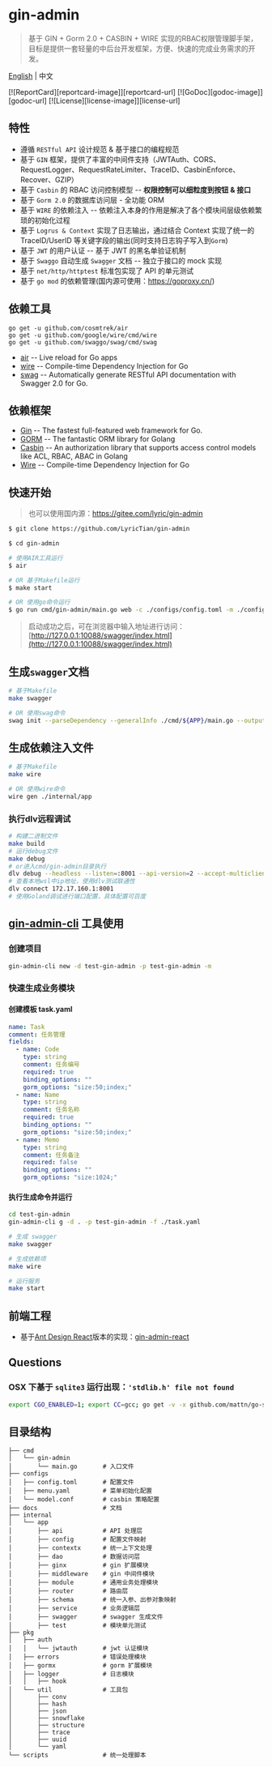 # gin-admin

> 基于 GIN + Gorm 2.0 + CASBIN + WIRE 实现的RBAC权限管理脚手架，目标是提供一套轻量的中后台开发框架，方便、快速的完成业务需求的开发。

[English](README.md) | 中文

[![ReportCard][reportcard-image]][reportcard-url] [![GoDoc][godoc-image]][godoc-url] [![License][license-image]][license-url]

## 特性

- 遵循 `RESTful API` 设计规范 & 基于接口的编程规范
- 基于 `GIN` 框架，提供了丰富的中间件支持（JWTAuth、CORS、RequestLogger、RequestRateLimiter、TraceID、CasbinEnforce、Recover、GZIP）
- 基于 `Casbin` 的 RBAC 访问控制模型 -- **权限控制可以细粒度到按钮 & 接口**
- 基于 `Gorm 2.0` 的数据库访问层 - 全功能 ORM
- 基于 `WIRE` 的依赖注入 -- 依赖注入本身的作用是解决了各个模块间层级依赖繁琐的初始化过程
- 基于 `Logrus & Context` 实现了日志输出，通过结合 Context 实现了统一的 TraceID/UserID 等关键字段的输出(同时支持日志钩子写入到`Gorm`)
- 基于 `JWT` 的用户认证 -- 基于 JWT 的黑名单验证机制
- 基于 `Swaggo` 自动生成 `Swagger` 文档 -- 独立于接口的 mock 实现
- 基于 `net/http/httptest` 标准包实现了 API 的单元测试
- 基于 `go mod` 的依赖管理(国内源可使用：<https://goproxy.cn/>)

## 依赖工具

```
go get -u github.com/cosmtrek/air
go get -u github.com/google/wire/cmd/wire
go get -u github.com/swaggo/swag/cmd/swag
```

- [air](https://github.com/cosmtrek/air) -- Live reload for Go apps
- [wire](https://github.com/google/wire) -- Compile-time Dependency Injection for Go
- [swag](https://github.com/swaggo/swag) -- Automatically generate RESTful API documentation with Swagger 2.0 for Go.

## 依赖框架

- [Gin](https://gin-gonic.com/) -- The fastest full-featured web framework for Go.
- [GORM](https://gorm.io/) -- The fantastic ORM library for Golang
- [Casbin](https://casbin.org/) -- An authorization library that supports access control models like ACL, RBAC, ABAC in Golang
- [Wire](https://github.com/google/wire) -- Compile-time Dependency Injection for Go

## 快速开始

> 也可以使用国内源：https://gitee.com/lyric/gin-admin

```bash
$ git clone https://github.com/LyricTian/gin-admin

$ cd gin-admin

# 使用AIR工具运行
$ air

# OR 基于Makefile运行
$ make start

# OR 使用go命令运行
$ go run cmd/gin-admin/main.go web -c ./configs/config.toml -m ./configs/model.conf --menu ./configs/menu.yaml
```

> 启动成功之后，可在浏览器中输入地址进行访问：[http://127.0.0.1:10088/swagger/index.html](http://127.0.0.1:10088/swagger/index.html)

## 生成`swagger`文档

```bash
# 基于Makefile
make swagger

# OR 使用swag命令
swag init --parseDependency --generalInfo ./cmd/${APP}/main.go --output ./internal/app/swagger
```

## 生成依赖注入文件

```bash
# 基于Makefile
make wire

# OR 使用wire命令
wire gen ./internal/app
```

### 执行dlv远程调试

```bash
# 构建二进制文件
make build
# 运行debug文件
make debug
# or进入cmd/gin-admin目录执行
dlv debug --headless --listen=:8001 --api-version=2 --accept-multiclient
# 查看本地wsl中ip地址，使用dlv测试联通性
dlv connect 172.17.160.1:8001
# 使用Goland调试进行端口配置，具体配置可百度
```



## [gin-admin-cli](https://github.com/gin-admin/gin-admin-cli) 工具使用

### 创建项目

```bash
gin-admin-cli new -d test-gin-admin -p test-gin-admin -m
```

### 快速生成业务模块

#### 创建模板 task.yaml

```yaml
name: Task
comment: 任务管理
fields:
  - name: Code
    type: string
    comment: 任务编号
    required: true
    binding_options: ""
    gorm_options: "size:50;index;"
  - name: Name
    type: string
    comment: 任务名称
    required: true
    binding_options: ""
    gorm_options: "size:50;index;"
  - name: Memo
    type: string
    comment: 任务备注
    required: false
    binding_options: ""
    gorm_options: "size:1024;"
```

#### 执行生成命令并运行

```bash
cd test-gin-admin
gin-admin-cli g -d . -p test-gin-admin -f ./task.yaml

# 生成 swagger
make swagger

# 生成依赖项
make wire

# 运行服务
make start
```

## 前端工程

- 基于[Ant Design React](https://ant.design/index-cn)版本的实现：[gin-admin-react](https://github.com/gin-admin/gin-admin-react)
## Questions

### OSX 下基于 `sqlite3` 运行出现：`'stdlib.h' file not found`

```bash
export CGO_ENABLED=1; export CC=gcc; go get -v -x github.com/mattn/go-sqlite3
```

## 目录结构

```text
├── cmd
│   └── gin-admin
│       └── main.go       # 入口文件
├── configs
│   ├── config.toml       # 配置文件
│   ├── menu.yaml         # 菜单初始化配置
│   └── model.conf        # casbin 策略配置
├── docs                  # 文档
├── internal
│   └── app
│       ├── api           # API 处理层
│       ├── config        # 配置文件映射
│       ├── contextx      # 统一上下文处理
│       ├── dao           # 数据访问层
│       ├── ginx          # gin 扩展模块
│       ├── middleware    # gin 中间件模块
│       ├── module        # 通用业务处理模块
│       ├── router        # 路由层
│       ├── schema        # 统一入参、出参对象映射
│       ├── service       # 业务逻辑层
│       ├── swagger       # swagger 生成文件
│       ├── test          # 模块单元测试
├── pkg
│   ├── auth              
│   │   └── jwtauth       # jwt 认证模块
│   ├── errors            # 错误处理模块
│   ├── gormx             # gorm 扩展模块
│   ├── logger            # 日志模块
│   │   ├── hook
│   └── util              # 工具包
│       ├── conv         
│       ├── hash         
│       ├── json
│       ├── snowflake
│       ├── structure
│       ├── trace
│       ├── uuid
│       └── yaml
└── scripts               # 统一处理脚本
```

